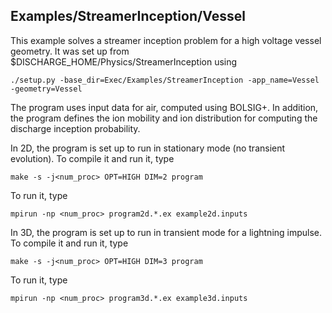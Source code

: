 ## Examples/StreamerInception/Vessel

This example solves a streamer inception problem for a high voltage vessel geometry. 
It was set up from $DISCHARGE_HOME/Physics/StreamerInception using

```./setup.py -base_dir=Exec/Examples/StreamerInception -app_name=Vessel -geometry=Vessel```

The program uses input data for air, computed using BOLSIG+.
In addition, the program defines the ion mobility and ion distribution for computing the discharge inception probability.

In 2D, the program is set up to run in stationary mode (no transient evolution).
To compile it and run it, type

```make -s -j<num_proc> OPT=HIGH DIM=2 program```

To run it, type

```mpirun -np <num_proc> program2d.*.ex example2d.inputs```

In 3D, the program is set up to run in transient mode for a lightning impulse. 
To compile it and run it, type

```make -s -j<num_proc> OPT=HIGH DIM=3 program```

To run it, type

```mpirun -np <num_proc> program3d.*.ex example3d.inputs```

